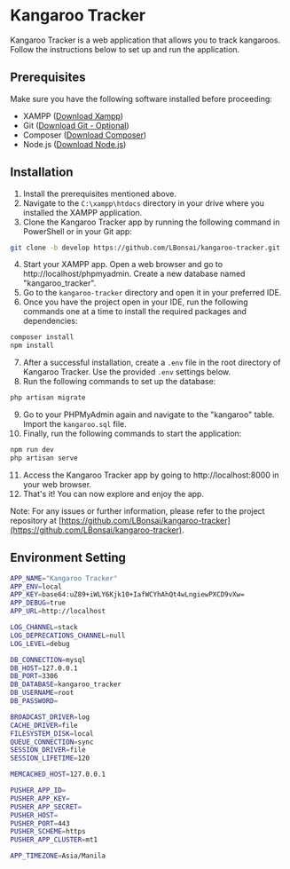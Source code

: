 # Kangaroo Tracker

Kangaroo Tracker is a web application that allows you to track kangaroos. Follow the instructions below to set up and run the application.

## Prerequisites

Make sure you have the following software installed before proceeding:

- XAMPP ([Download Xampp](https://www.apachefriends.org/))
- Git ([Download Git - Optional](https://git-scm.com/))
- Composer ([Download Composer](https://getcomposer.org/download/))
- Node.js ([Download Node.js](https://nodejs.org/en))

## Installation

1. Install the prerequisites mentioned above.
2. Navigate to the `C:\xampp\htdocs` directory in your drive where you installed the XAMPP application.
3. Clone the Kangaroo Tracker app by running the following command in PowerShell or in your Git app:

```bash
git clone -b develop https://github.com/LBonsai/kangaroo-tracker.git
```

4. Start your XAMPP app. Open a web browser and go to http://localhost/phpmyadmin. Create a new database named "kangaroo_tracker".
5. Go to the `kangaroo-tracker` directory and open it in your preferred IDE.
6. Once you have the project open in your IDE, run the following commands one at a time to install the required packages and dependencies:

```bash
composer install
npm install
```

7. After a successful installation, create a `.env` file in the root directory of Kangaroo Tracker. Use the provided `.env` settings below.
8. Run the following commands to set up the database:

```bash
php artisan migrate
```


9. Go to your PHPMyAdmin again and navigate to the "kangaroo" table. Import the `kangaroo.sql` file.
10. Finally, run the following commands to start the application:

```bash
npm run dev
php artisan serve
```

11. Access the Kangaroo Tracker app by going to http://localhost:8000 in your web browser.
12. That's it! You can now explore and enjoy the app.

Note: For any issues or further information, please refer to the project repository at [https://github.com/LBonsai/kangaroo-tracker](https://github.com/LBonsai/kangaroo-tracker).


## Environment Setting
```bash
APP_NAME="Kangaroo Tracker"
APP_ENV=local
APP_KEY=base64:uZ89+iWLY6Kjk10+IafWCYhAhQt4wLngiewPXCD9vXw=
APP_DEBUG=true
APP_URL=http://localhost

LOG_CHANNEL=stack
LOG_DEPRECATIONS_CHANNEL=null
LOG_LEVEL=debug

DB_CONNECTION=mysql
DB_HOST=127.0.0.1
DB_PORT=3306
DB_DATABASE=kangaroo_tracker
DB_USERNAME=root
DB_PASSWORD=

BROADCAST_DRIVER=log
CACHE_DRIVER=file
FILESYSTEM_DISK=local
QUEUE_CONNECTION=sync
SESSION_DRIVER=file
SESSION_LIFETIME=120

MEMCACHED_HOST=127.0.0.1

PUSHER_APP_ID=
PUSHER_APP_KEY=
PUSHER_APP_SECRET=
PUSHER_HOST=
PUSHER_PORT=443
PUSHER_SCHEME=https
PUSHER_APP_CLUSTER=mt1

APP_TIMEZONE=Asia/Manila
```
